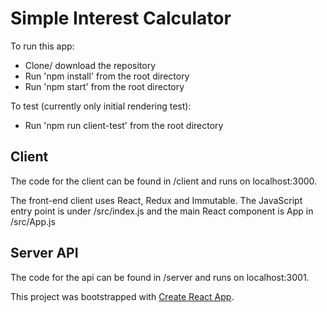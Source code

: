 # Simple Interest Calculator

To run this app:

- Clone/ download the repository
- Run 'npm install' from the root directory
- Run 'npm start' from the root directory

To test (currently only initial rendering test):

- Run 'npm run client-test' from the root directory

## Client

The code for the client can be found in /client and runs on localhost:3000.

The front-end client uses React, Redux and Immutable.
The JavaScript entry point is under /src/index.js and the main React component is App in /src/App.js

## Server API

The code for the api can be found in /server and runs on localhost:3001.


This project was bootstrapped with [Create React App](https://github.com/facebookincubator/create-react-app).